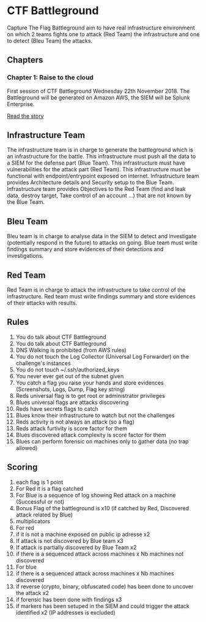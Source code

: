 # CTF Battleground

Capture The Flag Battleground aim to have real infrastructure environment on which 2 teams fights one to attack (Red Team) the infrastructure and one to detect (Bleu Team) the attacks.

[ctfbtg]: ctfbtg.jpg

## Chapters


### Chapter 1: Raise to the cloud

First session of CTF Battleground Wednesday 22th November 2018.
The Battleground will be generated on Amazon AWS, the SIEM will be Splunk Enterprise.

[Read the story](chapter1)

## Infrastructure Team
The infrastructure team is in charge to generate the battleground which is an infrastructure for the battle.
This infrastructure must push all the data to a SIEM for the defense part (Blue Team).
This infrastructure must have vulnerabilities for the attack part (Red Team).
This infrastructure must be functional with endpoint/entrypoint exposed on internet.
Infrastructure team provides Architecture details and Security setup to the Blue Team.
Infrastructure team provides Objectives to the Red Team (find and leak data, destroy target, Take control of an account ...) that are not known by the Blue Team.

## Bleu Team
Bleu team is in charge to analyse data in the SIEM to detect and investigate (potentially respond in the future) to attacks on going.
Blue team must write findings summary and store evidences of their detections and investigations.


## Red Team
Red Team is in charge to attack the infrastructure to take control of the infrastructure.
Red team must write findings summary and store evidences of their attacks with results.

## Rules
1. You do talk about CTF Battleground
2. You do talk about CTF Battleground
3. DNS Walking is prohibited (from AWS rules)
4. You do not touch the Log Collector (Universal Log Forwarder) on the challenge's instances
5. You do not touch ~/.ssh/authorized_keys
6. You never ever get out of the subnet given
7. You catch a flag you raise your hands and store evidences (Screenshots, Logs, Dump, Flag key string)
8. Reds universal flag is to get root or administrator privileges
9. Blues universal flags are attacks discovering
10. Reds have secrets flags to catch
11. Blues know their infrastructure to watch but not the challenges
12. Reds activity is not always an attack (so a flag)
13. Reds attack furtivity is score factor for them
14. Blues discovered attack complexity is score factor for them
15. Blues can perform forensic on machines only to gather data (no trap allowed)

## Scoring
1. each flag is 1 point
 1. For Red it is a flag catched
 2. For Blue is a sequence of log showing Red attack on a machine (Successful or not)
 3. Bonus Flag of the battleground is x10 (if catched by Red, Discovered attack related by Blue)
2. multiplicators
 1. For red
  1. if it is not a machine exposed on public ip adresse x2
  2. If attack is not discovered by Blue team x3
  3. If attack is partially discovered by Blue Team x2
  4. if there is a sequenced attack across machines x Nb machines not discovered
 3. For blue
  1. if there is a sequenced attack across machines x Nb machines discovered
  3. if reverse (crypto, binary, obfuscated code) has been done to uncover the attack x2
  4. if forensic has been done with findings x3
  5. if markers has been setuped in the SIEM and could trigger the attack identified x2 (IP addresses is excluded)

